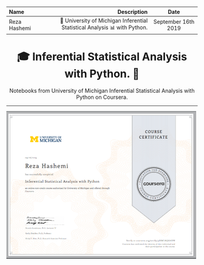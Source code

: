 | Name | Description | Date 
| :- |-------------: | :-:
|Reza Hashemi| 🏫 University of Michigan Inferential Statistical Analysis 📊 with Python.    | September 16th 2019 |

<h1 align="center">🎓 Inferential Statistical Analysis with Python. 🤖</h1>
<p align="center">
Notebooks from University of Michigan Inferential Statistical Analysis with Python on Coursera.
</p>

--- 

<a href="https://www.coursera.org/account/accomplishments/certificate/4GSWLNQGAEPP">
    <img src="UofM_Inferential_Statistical_Analysis_with_Python.PNG" width="500" align="center">
</a>
